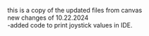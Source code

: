 this is a copy of the updated files from canvas <br/>
new changes of 10.22.2024 <br/>
-added code to print joystick values in IDE.
